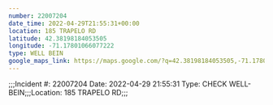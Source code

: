 ```yaml
---
number: 22007204
date_time: 2022-04-29T21:55:31+00:00
location: 185 TRAPELO RD
latitude: 42.38198184053505
longitude: -71.17801066077222
type: WELL BEIN
google_maps_link: https://maps.google.com/?q=42.38198184053505,-71.17801066077222
---
```


;;;Incident #: 22007204  Date: 2022-04-29 21:55:31   Type: CHECK WELL-BEIN;;;Location: 185 TRAPELO RD;;;
